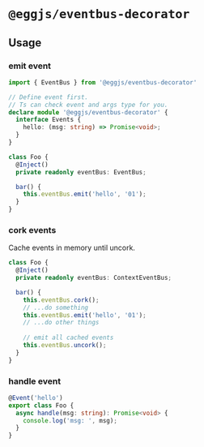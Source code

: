 # `@eggjs/eventbus-decorator`

## Usage

### emit event

```ts
import { EventBus } from '@eggjs/eventbus-decorator'

// Define event first.
// Ts can check event and args type for you.
declare module '@eggjs/eventbus-decorator' {
  interface Events {
    hello: (msg: string) => Promise<void>;
  }
}

class Foo {
  @Inject()
  private readonly eventBus: EventBus;

  bar() {
    this.eventBus.emit('hello', '01');
  }
}
```

### cork events

Cache events in memory until uncork.

```ts
class Foo {
  @Inject()
  private readonly eventBus: ContextEventBus;

  bar() {
    this.eventBus.cork();
    // ...do something
    this.eventBus.emit('hello', '01');
    // ...do other things
    
    // emit all cached events
    this.eventBus.uncork();
  }
}
```

### handle event

```ts
@Event('hello')
export class Foo {
  async handle(msg: string): Promise<void> {
    console.log('msg: ', msg);
  }
}
```
